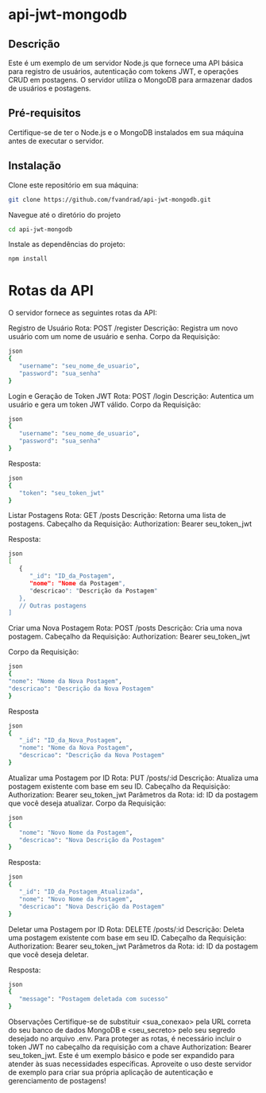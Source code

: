 # api-jwt-mongodb

## Descrição
Este é um exemplo de um servidor Node.js que fornece uma API básica para registro de usuários, autenticação com tokens JWT, e operações CRUD em postagens. O servidor utiliza o MongoDB para armazenar dados de usuários e postagens.

## Pré-requisitos
Certifique-se de ter o Node.js e o MongoDB instalados em sua máquina antes de executar o servidor.

## Instalação

Clone este repositório em sua máquina:

   ```bash
   git clone https://github.com/fvandrad/api-jwt-mongodb.git
   ```

Navegue até o diretório do projeto
  
   ```bash
   cd api-jwt-mongodb
   ```

Instale as dependências do projeto:

   ```bash
   npm install
   ```

# Rotas da API
O servidor fornece as seguintes rotas da API:

   Registro de Usuário
   Rota: POST /register
   Descrição: Registra um novo usuário com um nome de usuário e senha.
   Corpo da Requisição:

   ```bash
   json
   {
      "username": "seu_nome_de_usuario",
      "password": "sua_senha"
   }
   ```

Login e Geração de Token JWT
Rota: POST /login
Descrição: Autentica um usuário e gera um token JWT válido.
Corpo da Requisição:
   
   ```bash
   json
   {
      "username": "seu_nome_de_usuario",
      "password": "sua_senha"
   }
   ```

Resposta:

   ```bash 
   json
   {
      "token": "seu_token_jwt"
   }
   ```

Listar Postagens
Rota: GET /posts
Descrição: Retorna uma lista de postagens.
Cabeçalho da Requisição:
Authorization: Bearer seu_token_jwt

Resposta:
   
   ```bash
   json
   [
      {
         "_id": "ID_da_Postagem",
         "nome": "Nome da Postagem",
         "descricao": "Descrição da Postagem"
      },
      // Outras postagens
   ]
   ```

Criar uma Nova Postagem
Rota: POST /posts
Descrição: Cria uma nova postagem.
Cabeçalho da Requisição:
Authorization: Bearer seu_token_jwt

Corpo da Requisição:

   ```bash
   json
   {
   "nome": "Nome da Nova Postagem",
   "descricao": "Descrição da Nova Postagem"
   }
   ```

Resposta
   ```bash
   json
   {
      "_id": "ID_da_Nova_Postagem",
      "nome": "Nome da Nova Postagem",
      "descricao": "Descrição da Nova Postagem"
   }
   ```

Atualizar uma Postagem por ID
Rota: PUT /posts/:id
Descrição: Atualiza uma postagem existente com base em seu ID.
Cabeçalho da Requisição:
Authorization: Bearer seu_token_jwt
Parâmetros da Rota:
id: ID da postagem que você deseja atualizar.
Corpo da Requisição:
   
   ```bash
   json
   {
      "nome": "Novo Nome da Postagem",
      "descricao": "Nova Descrição da Postagem"
   }
   ```

Resposta:
   
   ```bash
   json
   {
      "_id": "ID_da_Postagem_Atualizada",
      "nome": "Novo Nome da Postagem",
      "descricao": "Nova Descrição da Postagem"
   }
   ```

Deletar uma Postagem por ID
Rota: DELETE /posts/:id
Descrição: Deleta uma postagem existente com base em seu ID.
Cabeçalho da Requisição:
Authorization: Bearer seu_token_jwt
Parâmetros da Rota:
id: ID da postagem que você deseja deletar.

Resposta:
   ```bash
   json
   {
      "message": "Postagem deletada com sucesso"
   }
   ```

Observações
Certifique-se de substituir <sua_conexao> pela URL correta do seu banco de dados MongoDB e <seu_secreto> pelo seu segredo desejado no arquivo .env.
Para proteger as rotas, é necessário incluir o token JWT no cabeçalho da requisição com a chave Authorization: Bearer seu_token_jwt.
Este é um exemplo básico e pode ser expandido para atender às suas necessidades específicas.
Aproveite o uso deste servidor de exemplo para criar sua própria aplicação de autenticação e gerenciamento de postagens!